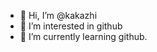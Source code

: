 - 👋 Hi, I’m @kakazhi
- 👀 I’m interested in github
- 🌱 I’m currently learning github.
<!---
kakazhi/kakazhi is a ✨ special ✨ repository because its `README.md` (this file) appears on your GitHub profile.
You can click the Preview link to take a look at your changes.
--->
